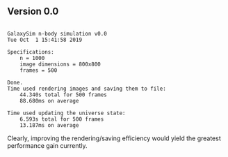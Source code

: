 ## Version 0.0

```

GalaxySim n-body simulation v0.0
Tue Oct  1 15:41:58 2019

Specifications:
	n = 1000
	image dimensions = 800x800
	frames = 500

Done.
Time used rendering images and saving them to file:
	44.340s total for 500 frames
	88.680ms on average

Time used updating the universe state:
	6.593s total for 500 frames
	13.187ms on average

```

Clearly, improving the rendering/saving efficiency would yield the greatest performance gain currently.
